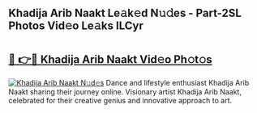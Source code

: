 ## Khadija Arib Naakt Le𝚊k𝚎d N𝚞𝚍es - Part-2SL Photos Vid𝚎o Le𝚊ks ILCyr

# <h2><a href="http://fb6v2k.evod.top/?m=Khadija+Arib+Naakt">🔗 👉🔴 Khadija Arib Naakt Vid𝚎o Ph𝚘t𝚘s</a></h2>

[![Khadija Arib Naakt N𝚞d𝚎s](https://i.imgur.com/8V9OHl7.gif)](http://fb6v2k.evod.top/?m=Khadija+Arib+Naakt)
Dance and lifestyle enthusiast Khadija Arib Naakt sharing their journey online. Visionary artist Khadija Arib Naakt, celebrated for their creative genius and innovative approach to art. 
